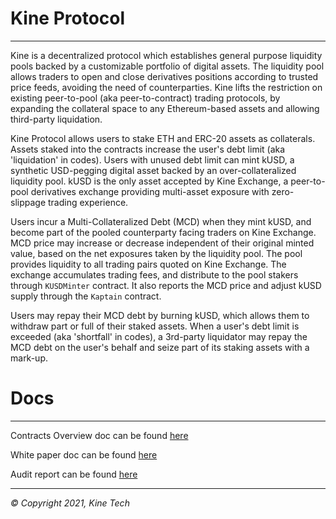 Kine Protocol
=================
---

Kine is a decentralized protocol which establishes general purpose liquidity pools backed by a customizable portfolio of digital assets. The liquidity pool allows traders to open and close derivatives positions according to trusted price feeds, avoiding the need of counterparties. Kine lifts the restriction on existing peer-to-pool (aka peer-to-contract) trading protocols, by expanding the collateral space to any Ethereum-based assets and allowing third-party liquidation.

Kine Protocol allows users to stake ETH and ERC-20 assets as collaterals. Assets staked into the contracts increase the user's debt limit (aka 'liquidation' in codes). Users with unused debt limit can mint kUSD, a synthetic USD-pegging digital asset backed by an over-collateralized liquidity pool. kUSD is the only asset accepted by Kine Exchange, a peer-to-pool derivatives exchange providing multi-asset exposure with zero-slippage trading experience.

Users incur a Multi-Collateralized Debt (MCD) when they mint kUSD, and become part of the pooled counterparty facing traders on Kine Exchange. MCD price may increase or decrease independent of their original minted value, based on the net exposures taken by the liquidity pool. The pool provides liquidity to all trading pairs quoted on Kine Exchange. The exchange accumulates trading fees, and distribute to the pool stakers through ```KUSDMinter``` contract. It also reports the MCD price and adjust kUSD supply through the ```Kaptain``` contract.

Users may repay their MCD debt by burning kUSD, which allows them to withdraw part or full of their staked assets. When a user's debt limit is exceeded (aka 'shortfall' in codes), a 3rd-party liquidator may repay the MCD debt on the user's behalf and seize part of its staking assets with a mark-up.

Docs
=========
---
Contracts Overview doc can be found [here](./docs/contracts_overview.md)

White paper doc can be found [here](./docs/WhitePaper_Kine_The_Liquidity_Pool_Protocol.pdf)

Audit report can be found [here](./docs/audit/PeckShield-Audit-Report-Kine-v1.0.pdf)

---

_© Copyright 2021, Kine Tech_
